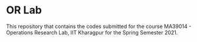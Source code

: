# OR Lab

This repository that contains the codes submitted for the course MA39014 - Operations Research Lab, IIT Kharagpur for the Spring Semester 2021.


